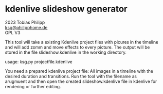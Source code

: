 # kdenlive slideshow generator
2023 Tobias Philipp\
ksg@philipphome.de\
GPL V3

This tool will take a existing Kdenlive project files with picures in the timeline
and will add zomm and move effects to every picture.
The output will be stored in the file slideshow.kdenlive in the working directory.

usage: ksg.py projectfile.kdenlive

You need a prepared kdenlive project file:
All images in a timeline with the desired duration
and transitions.
Run the tool with the filename as arugmuent and
then open the created slideshow.kdenlive file in kdenlive
for rendering or further editing.
